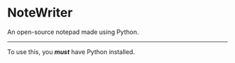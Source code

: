 # NoteWriter
An open-source notepad made using Python.
***
To use this, you ***must*** have Python installed.
